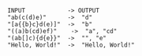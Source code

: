     INPUT            -> OUTPUT
    "ab(c(d)e)"      ->  "d"
    "[a{{b}c}d(e)]"  ->  "b"
    "((a)b(cd)ef)"    ->  "a", "cd"
    "(ab[]c){d{e}}"  ->  "", "e"
    "Hello, World!"  ->  "Hello, World!"